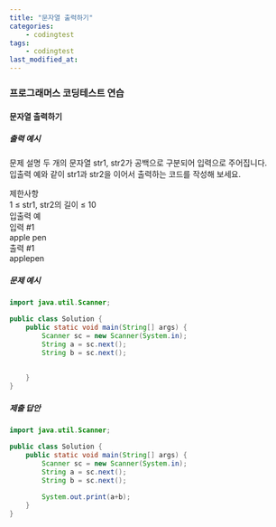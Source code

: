 ```yaml
---
title: "문자열 출력하기"
categories: 
    - codingtest
tags:
    - codingtest
last_modified_at:
---
```


### 프로그래머스 코딩테스트 연습

#### 문자열 출력하기

##### 출력 예시
문제 설명
두 개의 문자열 str1, str2가 공백으로 구분되어 입력으로 주어집니다.  
입출력 예와 같이 str1과 str2을 이어서 출력하는 코드를 작성해 보세요.  

제한사항  
1 ≤ str1, str2의 길이 ≤ 10   
입출력 예  
입력 #1  
apple pen  
출력 #1  
applepen  

##### 문제 예시
```java
import java.util.Scanner;

public class Solution {
    public static void main(String[] args) {
        Scanner sc = new Scanner(System.in);
        String a = sc.next();
        String b = sc.next();
        
        
    }
}

```

##### 제출 답안
```java
import java.util.Scanner;

public class Solution {
    public static void main(String[] args) {
        Scanner sc = new Scanner(System.in);
        String a = sc.next();
        String b = sc.next();
        
        System.out.print(a+b);
    }
}

```